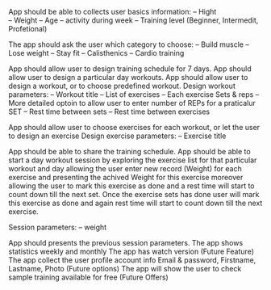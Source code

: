App should be able to collects user basics information:
    –	Hight  
    –	Weight 
    –	Age 
    –	activity during week 
    –	Training level (Beginner, Intermedit, Profetional)

The app should ask the user which category to choose: 
    –	Build muscle 
    –	Lose weight 
    –	Stay fit 
    –	Calisthenics 
    –	Cardio training

App should allow user to design training schedule for 7 days.
App should allow user to design a particular day workouts.
App should allow user to design a workout, or to choose predefined workout.
Design workout parameters:
–	Workout title
–	List of exercises
–	Each exercise Sets & reps 
–	More detailed optoin to allow user to enter number of REPs for a praticalur SET
–	Rest time between sets
–	Rest time between exercises

App should allow user to choose exercises for each workout, or let the user to design an exercise
Design exercise parameters:
–	Exercise title

App should be able to share the training schedule.
App should be able to start a day workout session by exploring the exercise list for that particular workout and day 
allowing the user enter new record (Weight) for each exercise and presenting the achived Weight for this exercise moreover allowing the user to mark this exercise as done and a rest time will start to count down till the next set. Once the exercise sets has done user will mark this exercise as done and again rest time will start to count down till the next exercise.

Session parameters:
–	weight 

App should presents the previous session parameters.
The app shows statistics weekly and monthly
The app has watch version (Future Feature)
The app collect the user profile account info Email & password, Firstname, Lastname, Photo (Future options)
The app will show the user to check sample training available for free (Future Offers)
